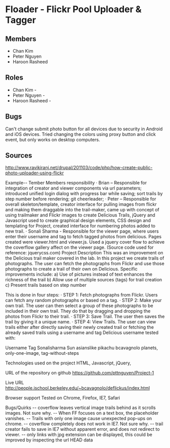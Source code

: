 Floader - Flickr Pool Uploader & Tagger
=====


Members
---

* Chan Kim
* Peter Nguyen
* Haroon Rasheed

Roles
---
* Chan Kim - 
* Peter Nguyen - 
* Haroon Rasheed - 

Bugs
---
Can't change submit photo button for all devices due to security in Android and iOS devices. 
Tried changing the colors using proxy button and click event, but only works on desktop computers.

Sources
---
http://www.ravikiranj.net/drupal/201103/code/php/how-create-public-photo-uploader-using-flickr




Example--
Tember Members responsibility
·   Brian – Responsible for integration of creator and viewer components via url parameters; introduced 
unified login dialog with progress bar while saving; sort trails by step number before rendering; git 
cheerleader;
·  Peter – Responsible for overall skeleton/template, creator interface for pulling images from flickr and 
making them draggable into the trail-maker, came up with concept of using trailmaker and Flickr images 
to create Delicious Trails, jQuery and Javascript used to create graphical design elements, CSS design and 
templating for Project, created interface for numbering photos added to new trail. 
·    Sonali Sharma - Responsible for the viewer page, where users enter their username and tag to fetch 
tagged photos from delicious. Pages created were viewer.html and viewer.js. Used a jquery cover 
flow to achieve the coverflow gallery affect on the viewer page. (Source code used for reference: 
jquerycss.com)
Project Description
This was an improvement on the Delicious trail maker covered in the lab. In this project we create trails 
of photographs. The user can fetch the photographs from Flickr and use those photographs to create a 
trail of their own on Delicious.
Specific improvements include:
a) Use of pictures instead of text enhances the richness of the trail
b) Allow use of multiple sources (tags) for trail creation
c) Present trails based on step number

This is done in four steps:
·      STEP 1: Fetch photographs from Flickr. Users can fetch any random photographs or based on a tag.
·    STEP 2: Make your own trail. The user can then select a group of these photographs to be included in 
their own trail. They do that by dragging and dropping the photos from Flickr to their trail.
·     STEP 3: Save Trail. The user then saves the trail by giving it a unique name.
·   STEP 4: View Trails. The user can view trails either after directly saving their newly created trail or 
fetching the already saved trails using a username and tag
Delicious username tested with:

Username Tag
Sonalisharma Sun asianslike pikachu
bcavagnolo planets, only-one-image, tag-without-steps

Technologies used on the project
 HTML, Javascript, jQuery, 

URL of the repository on github
https://github.com/pttnguyen/Project-1

Live URL
http://people.ischool.berkeley.edu/~bcavagnolo/deflickus/index.html

Browser support
Tested on Chrome, Firefox, IE7, Safari

Bugs/Quirks
-- coverflow leaves vertical image trails behind as it scrolls images.  Not sure why.
-- When FF focuses on a text box, the placeholder vanishes.
-- Trails with only one image cause unexpected pop-ups on chrome.
-- coverflow completely does not work in IE7.  Not sure why.
-- trail creator fails to save in IE7 without apparent error, and does not redirect to viewer.
-- only links with jpg extension can be displayed, this could be improved by inspecting the url 
HEAD data